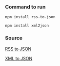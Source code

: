 ### Command to run
`npm install rss-to-json`

`npm install xml2json`

### Source

[RSS to JSON](https://www.npmjs.com/package/rss-to-json)

[XML to JSON](https://www.npmjs.com/package/xml2json)
